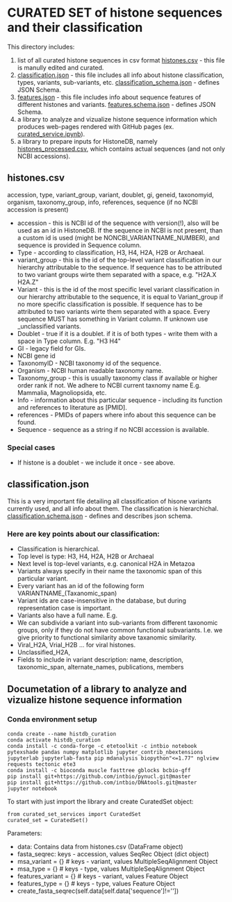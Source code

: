 # CURATED SET of histone sequences and their classification

This directory includes:
1. list of all curated histone sequences in csv format [histones.csv](histones.csv) - this file is manully edited and curated.
2. [classification.json](classification.json) - this file includes all info about histone classification, types, variants, sub-variants, etc. [classification_schema.json](classification.schema.json) - defines JSON Schema.
3. [features.json](features.json) - this file includes info about sequence features of different histones and variants. [features.schema.json](features.schema.json) - defines JSON Schema.
4. a library to analyze and vizualize histone sequence information which produces web-pages rendered with GitHub pages (ex. [curated_service.ipynb](curated_service.ipynb)).
5. a library to prepare inputs for HistoneDB, namely [histones_processed.csv](histones_processed.csv), which contains actual sequences (and not only NCBI accessions).


## histones.csv

accession, type, variant_group, variant, doublet, gi, geneid, taxonomyid, organism, taxonomy_group, info, references, sequence (if no NCBI accession is present)

- accession - this is NCBI id of the sequence with version(!), also will be used as an id in HistoneDB. If the sequence in NCBI is not present, than a custom id is used (might be NONCBI_VARIANTNAME_NUMBER), and sequence is provided in Sequence column.
- Type - according to classification, H3, H4, H2A, H2B or Archaeal.
- variant_group - this is the id of the top-level variant classification in our hierarchy attributable to the sequence. If sequence has to be attributed to two variant groups wirte them separated with a space, e.g. "H2A.X H2A.Z"
- Variant - this is the id of the most specific level variant classification in our hierarchy attributable to the sequence, it is equal to Variant_group if no more specific classification is possible. If sequence has to be attributed to two variants wirte them separated with a space. Every sequence MUST has something in Variant column. If unknown use _unclassified variants.
- Doublet - true if it is a doublet. if it is of both types - write them with a space in Type column. E.g. "H3 H4"
- GI - legacy field for GIs.
- NCBI gene id
- TaxonomyID - NCBI taxonomy id of the sequence.
- Organism - NCBI human readable taxonomy name.
- Taxonomy_group - this is usually taxonomy class if available or higher order rank if not. We adhere to NCBI current taxnomy name E.g. Mammalia, Magnoliopsida, etc.
- Info - information about this particular sequence - including its function and references to literature as [PMID].
- references - PMIDs of papers where info about this sequence can be found.
- Sequence - sequence as a string if no NCBI accession is available.

### Special cases
- If histone is a doublet - we include it once - see above.

## classification.json

This is a very important file detailing all classification of hisone variants currently used, and all info about them.
The classification is hierarchichal.
[classification.schema.json](classification.schema.json) - defines and describes json schema.

### Here are key points about our classification:
- Classification is hierarchical.
- Top level is type: H3, H4, H2A, H2B or Archaeal
- Next level is top-level variants, e.g. canonical H2A in Metazoa
- Variants always specify in their name the taxonomic span of this particular variant.
- Every variant has an id of the following form VARIANTNAME_(Taxanomic_span)
- Variant ids are case-insensitive in the database, but during representation case is important.
- Variants also have a full name. E.g.
- We can subdivide a variant into sub-variants from different taxonomic groups, only if they do not have common functional subvariants. I.e. we give priority to functional similarity above taxanomic similarity.
- Viral_H2A, Vrial_H2B ... for viral histones.
- Unclassified_H2A, 
- Fields to include in variant description: name, description, taxonomic_span, alternate_names, publications, members

## Documetation of a library to analyze and vizualize histone sequence information
### Conda environment setup
```
conda create --name histdb_curation
conda activate histdb_curation
conda install -c conda-forge -c etetoolkit -c intbio notebook pytexshade pandas numpy matplotlib jupyter_contrib_nbextensions jupyterlab jupyterlab-fasta pip mdanalysis biopython"<=1.77" nglview requests tectonic ete3
conda install -c bioconda muscle fasttree gblocks bcbio-gff
pip install git+https://github.com/intbio/pynucl.git@master
pip install git+https://github.com/intbio/DNAtools.git@master
jupyter notebook
```

To start with just import the library and create CuratedSet object:

```
from curated_set_services import CuratedSet 
curated_set = CuratedSet()
```

Parameters:
- data: Contains data from histones.csv (DataFrame object)
- fasta_seqrec: keys - accession, values SeqRec Object (dict object)
- msa_variant = {} # keys - variant, values MultipleSeqAlignment Object
- msa_type = {} # keys - type, values MultipleSeqAlignment Object
- features_variant = {} # keys - variant, values Feature Object
- features_type = {} # keys - type, values Feature Object
- create_fasta_seqrec(self.data[self.data['sequence']!=''])

